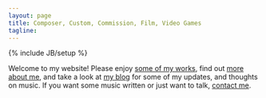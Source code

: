 ```yaml
---
layout: page
title: Composer, Custom, Commission, Film, Video Games
tagline:
---
```

{% include JB/setup %}

Welcome to my website! Please enjoy [some of my works](/works.html), find out [more about me](/about.html), and take a look at [my blog](/archive.html) for some of my updates, and thoughts on music. If you want some music written or just want to talk, [contact me](/contact.html).